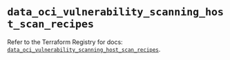 # `data_oci_vulnerability_scanning_host_scan_recipes`

Refer to the Terraform Registry for docs: [`data_oci_vulnerability_scanning_host_scan_recipes`](https://registry.terraform.io/providers/oracle/oci/6.18.0/docs/data-sources/vulnerability_scanning_host_scan_recipes).
